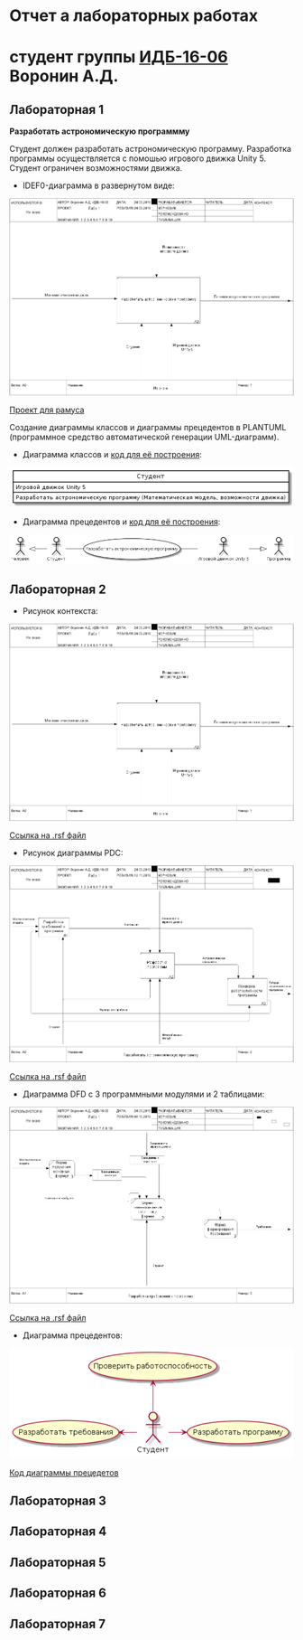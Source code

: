 # Отчет а лабораторных работах
# студент группы [ИДБ-16-06](https://github.com/stankin/design-2018/wiki/list-idb-16-06) Воронин А.Д.

## Лабораторная 1

**Разработать астрономическую программму**

Студент должен разработать астрономическую программу. Разработка программы осуществляется с помошью игрового движка Unity 5. Студент ограничен возможностями движка.

+ IDEF0-диаграмма в развернутом виде:

![none](https://github.com/Voronin98/Voronin.github.io/blob/master/model.png)

[Проект для рамуса](https://github.com/Voronin98/Voronin.github.io/blob/master/Laba%201.%20Voronin.rsf)

Создание диаграммы классов и диаграммы прецедентов в PLANTUML (программное средство автоматической генерации UML-диаграмм).

+ Диаграмма классов и [код для её построения](https://github.com/Voronin98/Voronin.github.io/blob/master/class.txt):

![none](https://github.com/Voronin98/Voronin.github.io/blob/master/JL0nJiD04AnphrYb0ecMFeGFq23gasqHAnSVkdE444B2Ta4JGKj10Jym0ISX9EOBipzYVIcIOhMQsPdHt0ryhbq-dHZbnsbsevsUK6IqztIlUaCTZQ-TdMRnkJNMqTKepHFLEtFEtkwOeH692AsB4tT8FQXTIXyVN7A5RpJOSjadxUb2iWcl-E97j9ZB_908vbXX8M1DbrcQtz.png)


+ Диаграмма прецедентов и [код для её построения](https://github.com/Voronin98/Voronin.github.io/blob/master/prec.txt):

![none](https://github.com/Voronin98/Voronin.github.io/blob/master/prec.png)

## Лабораторная 2
+ Рисунок контекста:

![none](https://github.com/Voronin98/Voronin.github.io/blob/master/model.png)

[Ссылка на .rsf файл](https://github.com/Voronin98/Voronin.github.io/blob/master/Laba%201.%20Voronin.rsf)

+ Рисунок диаграммы PDC:

![none](https://github.com/Voronin98/Voronin.github.io/blob/master/modelRamus2%2C2.png)

[Ссылка на .rsf файл](https://github.com/Voronin98/Voronin.github.io/blob/master/Laba%202.%20Voronin.rsf)

+ Диаграмма DFD с 3 программными модулями и 2 таблицами:

![none](https://github.com/Voronin98/Voronin.github.io/blob/master/modelLaba2DFD.png)

[Ссылка на .rsf файл](https://github.com/Voronin98/Voronin.github.io/blob/master/Laba%202%20DFD.%20Voronin.rsf)

+ Диаграмма прецедентов:

![none](https://github.com/Voronin98/Voronin.github.io/blob/master/ДиаграммаПрецедентовЛаба2.png)

[Код диаграммы прецедетов](https://github.com/Voronin98/Voronin.github.io/blob/master/КодДиаграммыПрецедентов.txt)

## Лабораторная 3

## Лабораторная 4

## Лабораторная 5

## Лабораторная 6

## Лабораторная 7
